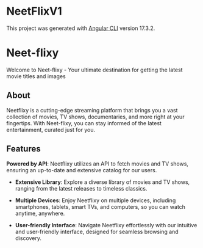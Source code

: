# NeetFlixV1

This project was generated with [Angular CLI](https://github.com/angular/angular-cli) version 17.3.2.

# Neet-flixy

Welcome to Neet-flixy - Your ultimate destination for getting the latest movie titles and images

## About

Neetflixy is a cutting-edge streaming platform that brings you a vast collection of movies, TV shows, documentaries, and more right at your fingertips. With Neet-flixy, you can stay informed of the latest entertainment, curated just for you.

## Features
 **Powered by API**: Neetflixy utilizes an API to fetch movies and TV shows, ensuring an up-to-date and extensive catalog for our users.

- **Extensive Library**: Explore a diverse library of movies and TV shows, ranging from the latest releases to timeless classics.

- **Multiple Devices**: Enjoy Neetflixy on multiple devices, including smartphones, tablets, smart TVs, and computers, so you can watch anytime, anywhere.

- **User-friendly Interface**: Navigate Neetflixy effortlessly with our intuitive and user-friendly interface, designed for seamless browsing and discovery.

## 
